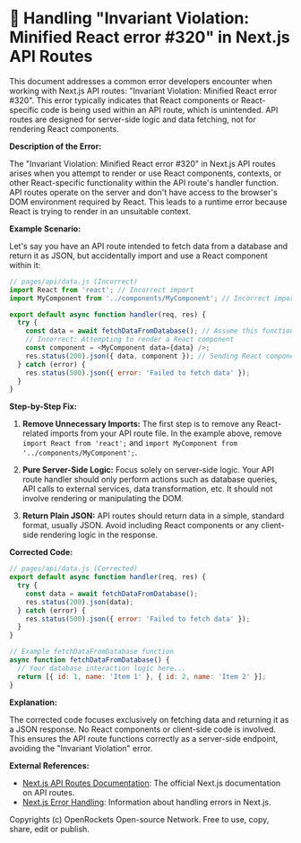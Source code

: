 # 🐞 Handling "Invariant Violation: Minified React error #320" in Next.js API Routes


This document addresses a common error developers encounter when working with Next.js API routes:  "Invariant Violation: Minified React error #320". This error typically indicates that React components or React-specific code is being used within an API route, which is unintended. API routes are designed for server-side logic and data fetching, not for rendering React components.

**Description of the Error:**

The "Invariant Violation: Minified React error #320" in Next.js API routes arises when you attempt to render or use React components, contexts, or other React-specific functionality within the API route's handler function.  API routes operate on the server and don't have access to the browser's DOM environment required by React.  This leads to a runtime error because React is trying to render in an unsuitable context.

**Example Scenario:**

Let's say you have an API route intended to fetch data from a database and return it as JSON, but accidentally import and use a React component within it:

```javascript
// pages/api/data.js (Incorrect)
import React from 'react'; // Incorrect import
import MyComponent from '../components/MyComponent'; // Incorrect import

export default async function handler(req, res) {
  try {
    const data = await fetchDataFromDatabase(); // Assume this function works
    // Incorrect: Attempting to render a React component
    const component = <MyComponent data={data} />; 
    res.status(200).json({ data, component }); // Sending React component data. WRONG!
  } catch (error) {
    res.status(500).json({ error: 'Failed to fetch data' });
  }
}
```

**Step-by-Step Fix:**

1. **Remove Unnecessary Imports:** The first step is to remove any React-related imports from your API route file. In the example above, remove `import React from 'react';` and `import MyComponent from '../components/MyComponent';`.

2. **Pure Server-Side Logic:**  Focus solely on server-side logic.  Your API route handler should only perform actions such as database queries, API calls to external services, data transformation, etc.  It should not involve rendering or manipulating the DOM.


3. **Return Plain JSON:**  API routes should return data in a simple, standard format, usually JSON.  Avoid including React components or any client-side rendering logic in the response.


**Corrected Code:**

```javascript
// pages/api/data.js (Corrected)
export default async function handler(req, res) {
  try {
    const data = await fetchDataFromDatabase(); 
    res.status(200).json(data); 
  } catch (error) {
    res.status(500).json({ error: 'Failed to fetch data' });
  }
}

// Example fetchDataFromDatabase function
async function fetchDataFromDatabase() {
  // Your database interaction logic here...
  return [{ id: 1, name: 'Item 1' }, { id: 2, name: 'Item 2' }];
}
```

**Explanation:**

The corrected code focuses exclusively on fetching data and returning it as a JSON response.  No React components or client-side code is involved. This ensures the API route functions correctly as a server-side endpoint, avoiding the "Invariant Violation" error.

**External References:**

* [Next.js API Routes Documentation](https://nextjs.org/docs/api-routes/introduction): The official Next.js documentation on API routes.
* [Next.js Error Handling](https://nextjs.org/docs/basic-features/data-fetching/error-handling):  Information about handling errors in Next.js.


Copyrights (c) OpenRockets Open-source Network. Free to use, copy, share, edit or publish.

